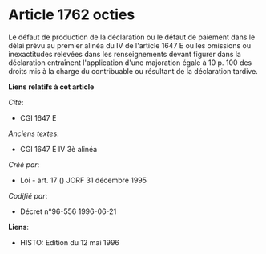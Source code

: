 # Article 1762 octies

Le défaut de production de la déclaration ou le défaut de paiement dans le délai prévu au premier alinéa du IV de l'article
1647 E ou les omissions ou inexactitudes relevées dans les renseignements devant figurer dans la déclaration entraînent
l'application d'une majoration égale à 10 p. 100 des droits mis à la charge du contribuable ou résultant de la déclaration
tardive.

**Liens relatifs à cet article**

_Cite_:

  - CGI 1647 E

_Anciens textes_:

  - CGI 1647 E IV 3è alinéa

_Créé par_:

  - Loi - art. 17 () JORF 31 décembre 1995

_Codifié par_:

  - Décret n°96-556 1996-06-21

**Liens**:

  - HISTO: Edition du 12 mai 1996
